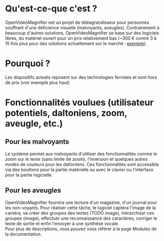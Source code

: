 # Qu'est-ce-que c'est ?
OpenVideoMagnifier est un projet de téléagrandisseur pour personnes souffrant d'une déficience visuelle (malvoyants, aveugles). Contrairement à beaucoup d'autres solutions, OpenVideoMagnifier se base sur des logiciels libres, du matériel ouvert pour un prix relativement bas (~300 € contre 3 à 15 fois plus pour des solutions actuellement sur le marché : [exemple](http://www.tousergo.com/loupe-basse-vision/2481-teleagrandisseur-connectable-transformer.html)).

# Pourquoi ?
Les dispositifs actuels reposent sur des technologies fermées et sont hors de prix (voir exemple plus haut)

# Fonctionnalités voulues (utilisateur potentiels, daltoniens, zoom, aveugle, etc.)
## Pour les malvoyants
Le système permet aux malvoyants d'utiliser des fonctionnalités comme le zoom sur le texte (sans limite de zoom), l'inversion et quelques autres modes de couleurs pour les daltoniens. Ces fonctionnalités sont accessible via des bouttons pour la partie matérielle ou avec le clavier ou l'interface pour la partie logicielle.

## Pour les aveugles
OpenVideoMagnifier fournira une lecture d'un magazine, d'un journal pour les non-voyants. Pour réaliser cette tâche, le logiciel captera l'image de la caméra, va créer des groupes des textes (TODO image), hiérarchiser ces groupes (image), effectuer une reconnaissance des caractères, corriger le texte de sortie et enfin l'envoyer à une synthèse vocale.  
Pour plus de descriptions, vous pouvez vous référer à la page Modules de la documentation.
